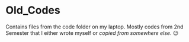 # Old_Codes
Contains files from the code folder on my laptop. Mostly codes from 2nd Semester that I either wrote myself or *copied from somewhere else*. 😉
